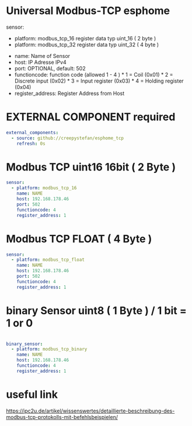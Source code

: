 # Universal Modbus-TCP esphome

sensor:

  - platform: modbus_tcp_16     register data typ uint_16  ( 2 byte )
  - platform: modbus_tcp_32     register data typ uint_32  ( 4 byte )
  

* name:      Name of Sensor
* host: IP Adresse IPv4
* port: OPTIONAL, default: 502
* functioncode: function code  (allowed 1 - 4 ) 
              * 1 = Coil               (0x01)
              * 2 = Discrete input     (0x02)
              * 3 = Input register     (0x03)
              * 4 = Holding register   (0x04)
* register_address: Register Address from Host

# EXTERNAL COMPONENT required
```yaml
external_components:
  - source: github://creepystefan/esphome_tcp
    refresh: 0s
```

# Modbus TCP uint16 16bit  ( 2 Byte )
```yaml
sensor:
  - platform: modbus_tcp_16
    name: NAME
    host: 192.168.178.46
    port: 502
    functioncode: 4
    register_address: 1
```

# Modbus TCP  FLOAT  ( 4 Byte )
```yaml
sensor:
  - platform: modbus_tcp_float
    name: NAME
    host: 192.168.178.46
    port: 502
    functioncode: 4
    register_address: 1
```
   
 
# binary Sensor uint8  ( 1 Byte ) / 1 bit = 1 or 0
```yaml

binary_sensor:
  - platform: modbus_tcp_binary  
    name: NAME
    host: 192.168.178.46
    functioncode: 4
    register_address: 1
```

# useful link
https://ipc2u.de/artikel/wissenswertes/detaillierte-beschreibung-des-modbus-tcp-protokolls-mit-befehlsbeispielen/
